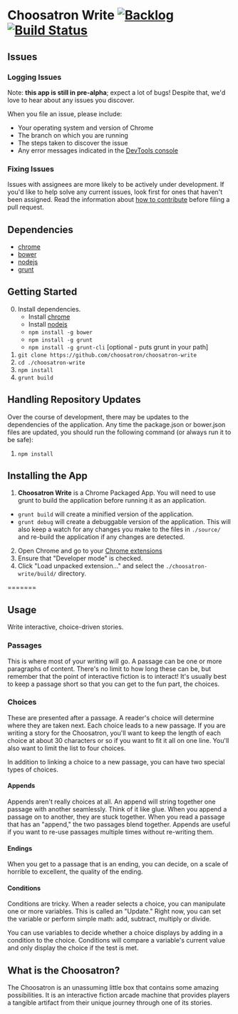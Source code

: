 # Choosatron Write [![Backlog](https://badge.waffle.io/choosatron/choosatron-write.png?label=backlog&title=backlog)](https://waffle.io/choosatron/choosatron-write) [![Build Status](https://travis-ci.org/choosatron/choosatron-write.svg)](https://travis-ci.org/choosatron/choosatron-write)

## Issues ##
### Logging Issues ###
Note: **this app is still in pre-alpha**; expect a lot of bugs! Despite that, we'd love to hear about any issues you discover.

When you file an issue, please include:
 - Your operating system and version of Chrome
 - The branch on which you are running
 - The steps taken to discover the issue
 - Any error messages indicated in the [DevTools console](https://developer.chrome.com/devtools)

### Fixing Issues ###
Issues with assignees are more likely to be actively under development. If you'd like to help solve any current issues, look first for ones that haven't been assigned. Read the information about [how to contribute](https://github.com/choosatron/open-source) before filing a pull request.

## Dependencies ##
 - [chrome](http://www.google.com/chrome/)
 - [bower](http://bower.io/)
 - [nodejs](http://nodejs.org/)
 - [grunt](http://gruntjs.com/)

## Getting Started ##

0. Install dependencies.
   - Install [chrome](http://www.google.com/chrome/)
   - Install [nodejs](http://nodejs.org/download/)
   - `npm install -g bower`
   - `npm install -g grunt`
   - `npm install -g grunt-cli` [optional - puts grunt in your path]
1. `git clone https://github.com/choosatron/choosatron-write`
2. `cd ./choosatron-write`
3. `npm install`
4. `grunt build`

## Handling Repository Updates ##

Over the course of development, there may be updates to the dependencies of the application. Any time the package.json or bower.json files are updated, you should run the following command (or always run it to be safe):

1. `npm install`

## Installing the App ##

1. **Choosatron Write** is a Chrome Packaged App. You will need to use grunt to build the application before running it as an application.
 - `grunt build` will create a minified version of the application.
 - `grunt debug` will create a debuggable version of the application. This will also keep a watch for any changes you make to the files in `./source/` and re-build the application if any changes are detected.
2. Open Chrome and go to your [Chrome extensions](chrome://extensions)
3. Ensure that "Developer mode" is checked.
4. Click "Load unpacked extension..." and select the `./choosatron-write/build/` directory.

=======

## Usage ##

Write interactive, choice-driven stories.

### Passages ###

This is where most of your writing will go. A passage can be one or more paragraphs of content. There's no limit to how long these can be, but remember that the point of interactive fiction is to interact! It's usually best to keep a passage short so that you can get to the fun part, the choices.

### Choices ###

These are presented after a passage. A reader's choice will determine where they are taken next. Each choice leads to a new passage. If you are writing a story for the Choosatron, you'll want to keep the length of each choice at about 30 characters or so if you want to fit it all on one line. You'll also want to limit the list to four choices.

In addition to linking a choice to a new passage, you can have two special types of choices.

#### Appends ####

Appends aren't really choices at all. An append will string together one passage with another seamlessly. Think of it like glue. When you append a passage on to another, they are stuck together. When you read a passage that has an "append," the two passages blend together. Appends are useful if you want to re-use passages multiple times without re-writing them.

#### Endings ####

When you get to a passage that is an ending, you can decide, on a scale of horrible to excellent, the quality of the ending.

#### Conditions ####

Conditions are tricky. When a reader selects a choice, you can manipulate one or more variables. This is called an "Update." Right now, you can set the variable or perform simple math: add, subtract, multiply or divide.

You can use variables to decide whether a choice displays by adding in a condition to the choice. Conditions will compare a variable's current value and only display the choice if the test is met.

## What is the Choosatron? ##

The Choosatron is an unassuming little box that contains some amazing possibilities. It is an interactive fiction arcade machine that provides players a tangible artifact from their unique journey through one of its stories.
